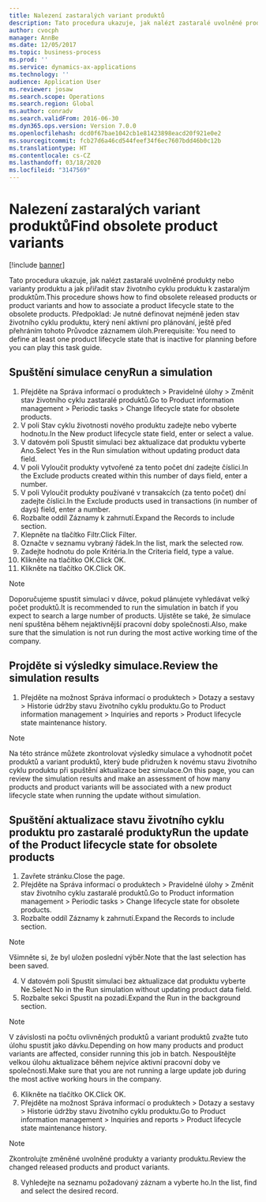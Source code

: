 ```yaml
---
title: Nalezení zastaralých variant produktů
description: Tato procedura ukazuje, jak nalézt zastaralé uvolněné produkty nebo varianty produktu a jak přiřadit stav životního cyklu produktu k zastaralým produktům.
author: cvocph
manager: AnnBe
ms.date: 12/05/2017
ms.topic: business-process
ms.prod: ''
ms.service: dynamics-ax-applications
ms.technology: ''
audience: Application User
ms.reviewer: josaw
ms.search.scope: Operations
ms.search.region: Global
ms.author: conradv
ms.search.validFrom: 2016-06-30
ms.dyn365.ops.version: Version 7.0.0
ms.openlocfilehash: dcd0f67bae1042cb1e81423898eacd20f921e0e2
ms.sourcegitcommit: fcb27d6a46cd544feef34f6ec7607bdd46b0c12b
ms.translationtype: HT
ms.contentlocale: cs-CZ
ms.lasthandoff: 03/18/2020
ms.locfileid: "3147569"
---
```

# <a name="find-obsolete-product-variants"></a><span data-ttu-id="472d5-103">Nalezení zastaralých variant produktů</span><span class="sxs-lookup"><span data-stu-id="472d5-103">Find obsolete product variants</span></span> 

[!include [banner](../../includes/banner.md)]

<span data-ttu-id="472d5-104">Tato procedura ukazuje, jak nalézt zastaralé uvolněné produkty nebo varianty produktu a jak přiřadit stav životního cyklu produktu k zastaralým produktům.</span><span class="sxs-lookup"><span data-stu-id="472d5-104">This procedure shows how to find obsolete released products or product variants and how to associate a product lifecycle state to the obsolete products.</span></span> <span data-ttu-id="472d5-105">Předpoklad: Je nutné definovat nejméně jeden stav životního cyklu produktu, který není aktivní pro plánování, ještě před přehráním tohoto Průvodce záznamem úloh.</span><span class="sxs-lookup"><span data-stu-id="472d5-105">Prerequisite: You need to define at least one product lifecycle state that is inactive for planning before you can play this task guide.</span></span>


## <a name="run-a-simulation"></a><span data-ttu-id="472d5-106">Spuštění simulace ceny</span><span class="sxs-lookup"><span data-stu-id="472d5-106">Run a simulation</span></span>
1. <span data-ttu-id="472d5-107">Přejděte na Správa informací o produktech > Pravidelné úlohy > Změnit stav životního cyklu zastaralé produktů.</span><span class="sxs-lookup"><span data-stu-id="472d5-107">Go to Product information management > Periodic tasks > Change lifecycle state for obsolete products.</span></span>
2. <span data-ttu-id="472d5-108">V poli Stav cyklu životnosti nového produktu zadejte nebo vyberte hodnotu.</span><span class="sxs-lookup"><span data-stu-id="472d5-108">In the New product lifecycle state field, enter or select a value.</span></span>
3. <span data-ttu-id="472d5-109">V datovém poli Spustit simulaci bez aktualizace dat produktu vyberte Ano.</span><span class="sxs-lookup"><span data-stu-id="472d5-109">Select Yes in the Run simulation without updating product data field.</span></span>
4. <span data-ttu-id="472d5-110">V poli Vyloučit produkty vytvořené za tento počet dní zadejte číslici.</span><span class="sxs-lookup"><span data-stu-id="472d5-110">In the Exclude products created within this number of days field, enter a number.</span></span>
5. <span data-ttu-id="472d5-111">V poli Vyloučit produkty používané v transakcích (za tento počet) dní zadejte číslici.</span><span class="sxs-lookup"><span data-stu-id="472d5-111">In the Exclude products used in transactions (in number of days) field, enter a number.</span></span>
6. <span data-ttu-id="472d5-112">Rozbalte oddíl Záznamy k zahrnutí.</span><span class="sxs-lookup"><span data-stu-id="472d5-112">Expand the Records to include section.</span></span>
7. <span data-ttu-id="472d5-113">Klepněte na tlačítko Filtr.</span><span class="sxs-lookup"><span data-stu-id="472d5-113">Click Filter.</span></span>
8. <span data-ttu-id="472d5-114">Označte v seznamu vybraný řádek.</span><span class="sxs-lookup"><span data-stu-id="472d5-114">In the list, mark the selected row.</span></span>
9. <span data-ttu-id="472d5-115">Zadejte hodnotu do pole Kritéria.</span><span class="sxs-lookup"><span data-stu-id="472d5-115">In the Criteria field, type a value.</span></span>
10. <span data-ttu-id="472d5-116">Klikněte na tlačítko OK.</span><span class="sxs-lookup"><span data-stu-id="472d5-116">Click OK.</span></span>
11. <span data-ttu-id="472d5-117">Klikněte na tlačítko OK.</span><span class="sxs-lookup"><span data-stu-id="472d5-117">Click OK.</span></span>

> [!NOTE]
> <span data-ttu-id="472d5-118">Doporučujeme spustit simulaci v dávce, pokud plánujete vyhledávat velký počet produktů.</span><span class="sxs-lookup"><span data-stu-id="472d5-118">It is recommended to run the simulation in batch if you expect to search a large number of products.</span></span> <span data-ttu-id="472d5-119">Ujistěte se také, že simulace není spuštěna během nejaktivnější pracovní doby společnosti.</span><span class="sxs-lookup"><span data-stu-id="472d5-119">Also, make sure that the simulation is not run during the most active working time of the company.</span></span>  

## <a name="review-the-simulation-results"></a><span data-ttu-id="472d5-120">Projděte si výsledky simulace.</span><span class="sxs-lookup"><span data-stu-id="472d5-120">Review the simulation results</span></span>
1. <span data-ttu-id="472d5-121">Přejděte na možnost Správa informací o produktech > Dotazy a sestavy > Historie údržby stavu životního cyklu produktu.</span><span class="sxs-lookup"><span data-stu-id="472d5-121">Go to Product information management > Inquiries and reports > Product lifecycle state maintenance history.</span></span>
   
> [!NOTE]
> <span data-ttu-id="472d5-122">Na této stránce můžete zkontrolovat výsledky simulace a vyhodnotit počet produktů a variant produktů, který bude přidružen k novému stavu životního cyklu produktu při spuštění aktualizace bez simulace.</span><span class="sxs-lookup"><span data-stu-id="472d5-122">On this page, you can review the simulation results and make an assessment of how many products and product variants will be associated with a new product lifecycle state when running the update without simulation.</span></span>  

## <a name="run-the-update-of-the-product-lifecycle-state-for-obsolete-products"></a><span data-ttu-id="472d5-123">Spuštění aktualizace stavu životního cyklu produktu pro zastaralé produkty</span><span class="sxs-lookup"><span data-stu-id="472d5-123">Run the update of the Product lifecycle state for obsolete products</span></span>
1. <span data-ttu-id="472d5-124">Zavřete stránku.</span><span class="sxs-lookup"><span data-stu-id="472d5-124">Close the page.</span></span>
2. <span data-ttu-id="472d5-125">Přejděte na Správa informací o produktech > Pravidelné úlohy > Změnit stav životního cyklu zastaralé produktů.</span><span class="sxs-lookup"><span data-stu-id="472d5-125">Go to Product information management > Periodic tasks > Change lifecycle state for obsolete products.</span></span>
3. <span data-ttu-id="472d5-126">Rozbalte oddíl Záznamy k zahrnutí.</span><span class="sxs-lookup"><span data-stu-id="472d5-126">Expand the Records to include section.</span></span>

> [!NOTE]
> <span data-ttu-id="472d5-127">Všimněte si, že byl uložen poslední výběr.</span><span class="sxs-lookup"><span data-stu-id="472d5-127">Note that the last selection has been saved.</span></span>  

4. <span data-ttu-id="472d5-128">V datovém poli Spustit simulaci bez aktualizace dat produktu vyberte Ne.</span><span class="sxs-lookup"><span data-stu-id="472d5-128">Select No in the Run simulation without updating product data field.</span></span>
5. <span data-ttu-id="472d5-129">Rozbalte sekci Spustit na pozadí.</span><span class="sxs-lookup"><span data-stu-id="472d5-129">Expand the Run in the background section.</span></span>

> [!NOTE]
> <span data-ttu-id="472d5-130">V závislosti na počtu ovlivněných produktů a variant produktů zvažte tuto úlohu spustit jako dávku.</span><span class="sxs-lookup"><span data-stu-id="472d5-130">Depending on how many products and product variants are affected, consider running this job in batch.</span></span> <span data-ttu-id="472d5-131">Nespouštějte velkou úlohu aktualizace během nejvíce aktivní pracovní doby ve společnosti.</span><span class="sxs-lookup"><span data-stu-id="472d5-131">Make sure that you are not running a large update job during the most active working hours in the company.</span></span>  

6. <span data-ttu-id="472d5-132">Klikněte na tlačítko OK.</span><span class="sxs-lookup"><span data-stu-id="472d5-132">Click OK.</span></span>
7. <span data-ttu-id="472d5-133">Přejděte na možnost Správa informací o produktech > Dotazy a sestavy > Historie údržby stavu životního cyklu produktu.</span><span class="sxs-lookup"><span data-stu-id="472d5-133">Go to Product information management > Inquiries and reports > Product lifecycle state maintenance history.</span></span>

> [!NOTE]
> <span data-ttu-id="472d5-134">Zkontrolujte změněné uvolněné produkty a varianty produktu.</span><span class="sxs-lookup"><span data-stu-id="472d5-134">Review the changed released products and product variants.</span></span>  

8. <span data-ttu-id="472d5-135">Vyhledejte na seznamu požadovaný záznam a vyberte ho.</span><span class="sxs-lookup"><span data-stu-id="472d5-135">In the list, find and select the desired record.</span></span>

